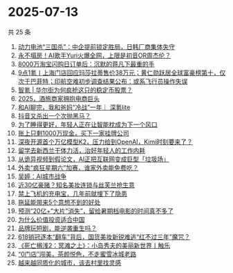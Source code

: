 # 2025-07-13

共 25 条

<!-- BEGIN 36KR -->
<!-- 最后更新时间 2025-07-13 00:52:30 +0800 -->
1. [动力电池“三国杀”：中企提前锁定胜局，日韩厂商集体失守](https://36kr.com/p/3374662765746564)
1. [永不塌房！AI歌手Yuri火爆全网，上限是初音OR周杰伦？](https://36kr.com/p/3354805616236673)
1. [8000万淘宝闪购日订单后：沉默的蒋凡下最重的手](https://36kr.com/p/3369167592298631)
1. [9点1氪丨上海门店回应玛莎拉蒂售价38万元；黄仁勋跃居全球富豪榜第十，仅次于巴菲特；印航空难初步调查结果公布：或系飞行员操作失误](https://36kr.com/p/3374687863691520)
1. [智氪 | 华尔街为何疯抢这只的稳定币股票？](https://36kr.com/p/3375403123480837)
1. [2025，酒旅商家拥抱电商巨头](https://36kr.com/p/3374730644756864)
1. [和AI聊完，我和爸妈“冷战”一年｜ 深氪lite](https://36kr.com/p/3358384565913349)
1. [抖音又杀出一个次抛黑马？](https://36kr.com/p/3374565074590214)
1. [为了睡得更好，年轻人正在让智能枕成为下一个风口](https://36kr.com/p/3369740095117702)
1. [账上只剩1000万现金，买下一家挂牌公司](https://36kr.com/p/3375336566741249)
1. [深夜开源首个万亿模型K2，压力给到OpenAI，Kimi时刻要来了？](https://36kr.com/p/3375342673107460)
1. [留学去新西兰干体力活，治好年轻人的工作内耗](https://36kr.com/p/3375274244086023)
1. [从诡异视频到假论文，AI正把互联网变成巨型「垃圾场」](https://36kr.com/p/3365658690275330)
1. [外卖“疯狂星期六”加赛，谁家外卖能免费吃？](https://36kr.com/p/3374728854903174)
1. [吴婷：AI城市战争](https://36kr.com/p/3371363853425030)
1. [近30亿豪赌？知名美妆连锁与丝芙兰抢生意](https://36kr.com/p/3374565112994305)
1. [禁上飞机的充电宝，几年前就埋下了隐患](https://36kr.com/p/3355711679465220)
1. [拖延能带来5个意想不到的好处](https://36kr.com/p/3317606858680840)
1. [预测“20亿+”大片“消失”，留给暑期档电影的时间真不多了](https://36kr.com/p/3374690018416899)
1. [为什么价值投资适合中国](https://36kr.com/p/3374139657656582)
1. [品牌玩短剧，能逆袭重生吗？](https://36kr.com/p/3375237137471749)
1. [618销冠逐本“翻车”背后，国货美妆新锐难逃“红不过三年”魔咒？](https://36kr.com/p/3374052284340608)
1. [《死亡搁浅2：冥滩之上》：小岛秀夫的美丽新世界丨触乐](https://36kr.com/p/3374558666856965)
1. [“0门店”闯美，茶颜悦色，不走蜜雪冰城老路](https://36kr.com/p/3374594538510849)
1. [越来越同质化的城市，该去村里找灵感](https://36kr.com/p/3374568206440705)
<!-- END 36KR -->
